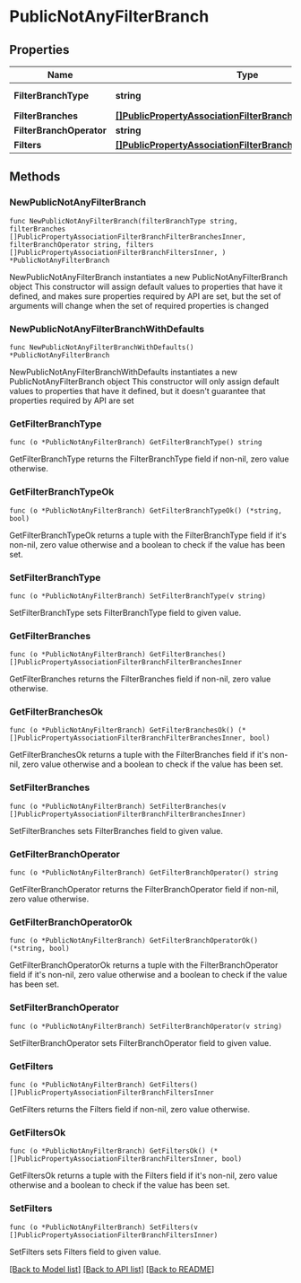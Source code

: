 # PublicNotAnyFilterBranch

## Properties

Name | Type | Description | Notes
------------ | ------------- | ------------- | -------------
**FilterBranchType** | **string** |  | [default to "NOT_ANY"]
**FilterBranches** | [**[]PublicPropertyAssociationFilterBranchFilterBranchesInner**](PublicPropertyAssociationFilterBranchFilterBranchesInner.md) |  | 
**FilterBranchOperator** | **string** |  | 
**Filters** | [**[]PublicPropertyAssociationFilterBranchFiltersInner**](PublicPropertyAssociationFilterBranchFiltersInner.md) |  | 

## Methods

### NewPublicNotAnyFilterBranch

`func NewPublicNotAnyFilterBranch(filterBranchType string, filterBranches []PublicPropertyAssociationFilterBranchFilterBranchesInner, filterBranchOperator string, filters []PublicPropertyAssociationFilterBranchFiltersInner, ) *PublicNotAnyFilterBranch`

NewPublicNotAnyFilterBranch instantiates a new PublicNotAnyFilterBranch object
This constructor will assign default values to properties that have it defined,
and makes sure properties required by API are set, but the set of arguments
will change when the set of required properties is changed

### NewPublicNotAnyFilterBranchWithDefaults

`func NewPublicNotAnyFilterBranchWithDefaults() *PublicNotAnyFilterBranch`

NewPublicNotAnyFilterBranchWithDefaults instantiates a new PublicNotAnyFilterBranch object
This constructor will only assign default values to properties that have it defined,
but it doesn't guarantee that properties required by API are set

### GetFilterBranchType

`func (o *PublicNotAnyFilterBranch) GetFilterBranchType() string`

GetFilterBranchType returns the FilterBranchType field if non-nil, zero value otherwise.

### GetFilterBranchTypeOk

`func (o *PublicNotAnyFilterBranch) GetFilterBranchTypeOk() (*string, bool)`

GetFilterBranchTypeOk returns a tuple with the FilterBranchType field if it's non-nil, zero value otherwise
and a boolean to check if the value has been set.

### SetFilterBranchType

`func (o *PublicNotAnyFilterBranch) SetFilterBranchType(v string)`

SetFilterBranchType sets FilterBranchType field to given value.


### GetFilterBranches

`func (o *PublicNotAnyFilterBranch) GetFilterBranches() []PublicPropertyAssociationFilterBranchFilterBranchesInner`

GetFilterBranches returns the FilterBranches field if non-nil, zero value otherwise.

### GetFilterBranchesOk

`func (o *PublicNotAnyFilterBranch) GetFilterBranchesOk() (*[]PublicPropertyAssociationFilterBranchFilterBranchesInner, bool)`

GetFilterBranchesOk returns a tuple with the FilterBranches field if it's non-nil, zero value otherwise
and a boolean to check if the value has been set.

### SetFilterBranches

`func (o *PublicNotAnyFilterBranch) SetFilterBranches(v []PublicPropertyAssociationFilterBranchFilterBranchesInner)`

SetFilterBranches sets FilterBranches field to given value.


### GetFilterBranchOperator

`func (o *PublicNotAnyFilterBranch) GetFilterBranchOperator() string`

GetFilterBranchOperator returns the FilterBranchOperator field if non-nil, zero value otherwise.

### GetFilterBranchOperatorOk

`func (o *PublicNotAnyFilterBranch) GetFilterBranchOperatorOk() (*string, bool)`

GetFilterBranchOperatorOk returns a tuple with the FilterBranchOperator field if it's non-nil, zero value otherwise
and a boolean to check if the value has been set.

### SetFilterBranchOperator

`func (o *PublicNotAnyFilterBranch) SetFilterBranchOperator(v string)`

SetFilterBranchOperator sets FilterBranchOperator field to given value.


### GetFilters

`func (o *PublicNotAnyFilterBranch) GetFilters() []PublicPropertyAssociationFilterBranchFiltersInner`

GetFilters returns the Filters field if non-nil, zero value otherwise.

### GetFiltersOk

`func (o *PublicNotAnyFilterBranch) GetFiltersOk() (*[]PublicPropertyAssociationFilterBranchFiltersInner, bool)`

GetFiltersOk returns a tuple with the Filters field if it's non-nil, zero value otherwise
and a boolean to check if the value has been set.

### SetFilters

`func (o *PublicNotAnyFilterBranch) SetFilters(v []PublicPropertyAssociationFilterBranchFiltersInner)`

SetFilters sets Filters field to given value.



[[Back to Model list]](../README.md#documentation-for-models) [[Back to API list]](../README.md#documentation-for-api-endpoints) [[Back to README]](../README.md)


